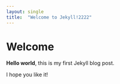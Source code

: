 ```yaml
---
layout: single
title:  "Welcome to Jekyll!2222"
---
```


# Welcome

**Hello world**, this is my first Jekyll blog post.

I hope you like it!
